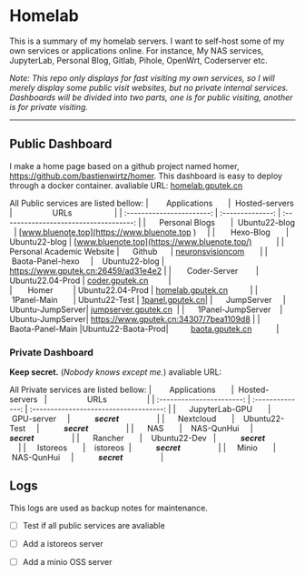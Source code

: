 # Homelab

This is a summary of my homelab servers. I want to self-host some of my own services or applications online. For instance, My NAS services, JupyterLab, Personal Blog, Gitlab, Pihole, OpenWrt, Coderserver etc.

*Note: This repo only displays for fast visiting my own services, so I will merely display some public visit websites, but no private internal services. Dashboards will be divided into two parts, one is for public visiting, another is for private visiting.*

---
## Public Dashboard
I make a home page based on a github project named homer, https://github.com/bastienwirtz/homer. This dashboard is easy to deploy through a docker container.
avaliable URL: [homelab.gputek.cn](http://homelab.gputek.cn/)

All Public services are listed bellow:
|        Applications       |  Hosted-servers |                  URLs                                               |
| :-----------------------: | :--------------: | :------------------------------------:                             |
|      Personal Blogs       |  Ubuntu22-blog   |    [www.bluenote.top](https://www.bluenote.top )                   |
|       Hexo-Blog           | Ubuntu22-blog    |    [www.bluenote.top](https://www.bluenote.top/)                   |
| Personal Academic Website |      Github      |    [neuronsvisioncom](https://neuronsvisioncom/)                   |
|      Baota-Panel-hexo     |    Ubuntu22-blog |    https://www.gputek.cn:26459/ad31e4e2                            |
|       Coder-Server        | Ubuntu22.04-Prod |    [coder.gputek.cn](http://coder.gputek.cn)                       |      
|       Homer               | Ubuntu22.04-Prod |    [homelab.gputek.cn](http://homelab.gputek.cn/)                  |
|      1Panel-Main          | Ubuntu22-Test    |    [1panel.gputek.cn](http://1panel.gputek.cn/)|
|      JumpServer           | Ubuntu-JumpServer|    [jumpserver.gputek.cn](http://jumpserver.gputek.cn/)            |
|      1Panel-JumpServer    | Ubuntu-JumpServer|    https://www.gputek.cn:34307/7bea1109d8                          |
|       Baota-Panel-Main    |Ubuntu22-Baota-Prod|          [baota.gputek.cn](http://baota.gputek.cn/)               |
 



### Private Dashboard
**Keep secret.** (*Nobody knows except me.*)
avaliable URL: 


All Private services are listed bellow:
|        Applications       |  Hosted-servers       |                  URLs                  |
| :-----------------------: | :--------------:      | :------------------------------------: |
|      JupyterLab-GPU       |    GPU-server         |           ***secret***                 |
|      Nextcloud            |    Ubuntu22-Test      |           ***secret***                 |
|      NAS                  |    NAS-QunHui         |           ***secret***                 |
|      Rancher              |    Ubuntu22-Dev       |           ***secret***                 |
|      Istoreos             |    istoreos           |           ***secret***                 |
|      Minio                |    NAS-QunHui         |           ***secret***                 |

## Logs
This logs are used as backup notes for maintenance.
- [ ] Test if all public services are avaliable
- [ ] Add a istoreos server
- [ ] Add a minio OSS server

